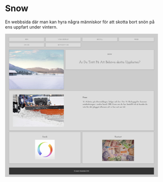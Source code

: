 # Snow

En webbsida där man kan hyra några människor för att skotta bort snön på ens uppfart under vintern.

<img src="Snow.png" alt="Screenshot" title="Screenshot">

